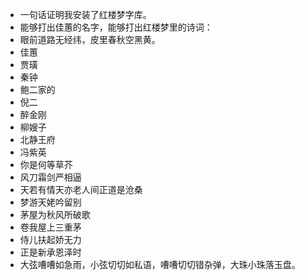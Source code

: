 - 一句话证明我安装了红楼梦字库。
- 能够打出佳蕙的名字，能够打出红楼梦里的诗词：
- 眼前道路无经纬，皮里春秋空黑黄。
- 佳蕙
- 贾璜
- 秦钟
- 鲍二家的
- 倪二
- 醉金刚
- 柳嫂子
- 北静王府
- 冯紫英
- 你是何等草芥
- 风刀霜剑严相逼
- 天若有情天亦老人间正道是沧桑
- 梦游天姥吟留别
- 茅屋为秋风所破歌
- 卷我屋上三重茅
- 侍儿扶起娇无力
- 正是新承恩泽时
- 大弦嘈嘈如急雨，小弦切切如私语，嘈嘈切切错杂弹，大珠小珠落玉盘。
